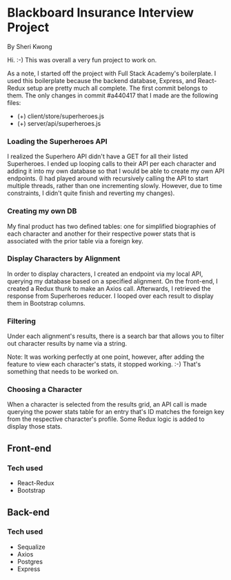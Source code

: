 # Blackboard Insurance Interview Project
By Sheri Kwong

Hi. :-) This was overall a very fun project to work on.

As a note, I started off the project with Full Stack Academy's boilerplate. I used this boilerplate because the backend database, Express, and React-Redux setup are pretty much all complete. The first commit belongs to them. The only changes in commit #a440417 that I made are the following files:
- (+) client/store/superheroes.js
- (+) server/api/superheroes.js

### Loading the Superheroes API
I realized the Superhero API didn't have a GET for all their listed Superheroes. I ended up looping calls to their API per each character and adding it into my own database so that I would be able to create my own API endpoints. (I had played around with recursively calling the API to start multiple threads, rather than one incrementing slowly. However, due to time constraints, I didn't quite finish and reverting my changes).

### Creating my own DB
My final product has two defined tables: one for simplified biographies of each character and another for their respective power stats that is associated with the prior table via a foreign key.

### Display Characters by Alignment
In order to display characters, I created an endpoint via my local API, querying my database based on a specified alignment. On the front-end, I created a Redux thunk to make an Axios call. Afterwards, I retrieved the response from Superheroes reducer. I looped over each result to display them in Bootstrap columns.

### Filtering
Under each alignment's results, there is a search bar that allows you to filter out character results by name via a string.

Note: It was working perfectly at one point, however, after adding the feature to view each character's stats, it stopped working. :-) That's something that needs to be worked on.

### Choosing a Character
When a character is selected from the results grid, an API call is made querying the power stats table for an entry that's ID matches the foreign key from the respective character's profile. Some Redux logic is added to display those stats.

## Front-end
### Tech used
- React-Redux
- Bootstrap

## Back-end
### Tech used
- Sequalize
- Axios
- Postgres
- Express

